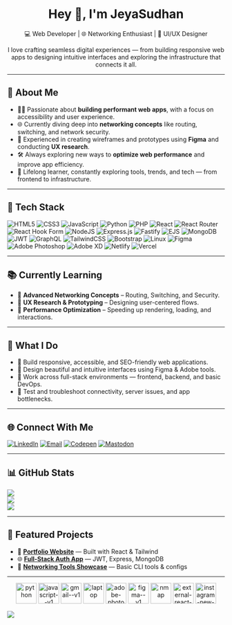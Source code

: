 <h1 align="center">Hey 👋, I'm JeyaSudhan</h1>

<p align="center">
  💻 Web Developer | 🌐 Networking Enthusiast | 🎨 UI/UX Designer
</p>

<p align="center">
  I love crafting seamless digital experiences — from building responsive web apps to designing intuitive interfaces and exploring the infrastructure that connects it all.
</p>

---

## 🚀 About Me

- 🧑‍💻 Passionate about **building performant web apps**, with a focus on accessibility and user experience.
- 🌐 Currently diving deep into **networking concepts** like routing, switching, and network security.
- 🎨 Experienced in creating wireframes and prototypes using **Figma** and conducting **UX research**.
- 🛠️ Always exploring new ways to **optimize web performance** and improve app efficiency.
- 🧠 Lifelong learner, constantly exploring tools, trends, and tech — from frontend to infrastructure.

---
## 🔧 Tech Stack

![HTML5](https://img.shields.io/badge/html5-%23E34F26.svg?style=for-the-badge&logo=html5&logoColor=white)
![CSS3](https://img.shields.io/badge/css3-%231572B6.svg?style=for-the-badge&logo=css3&logoColor=white)
![JavaScript](https://img.shields.io/badge/javascript-%23323330.svg?style=for-the-badge&logo=javascript&logoColor=%23F7DF1E)
![Python](https://img.shields.io/badge/python-3670A0?style=for-the-badge&logo=python&logoColor=ffdd54)
![PHP](https://img.shields.io/badge/php-%23777BB4.svg?style=for-the-badge&logo=php&logoColor=white)
![React](https://img.shields.io/badge/react-%2320232a.svg?style=for-the-badge&logo=react&logoColor=%2361DAFB)
![React Router](https://img.shields.io/badge/React_Router-CA4245?style=for-the-badge&logo=react-router&logoColor=white)
![React Hook Form](https://img.shields.io/badge/React%20Hook%20Form-%23EC5990.svg?style=for-the-badge&logo=reacthookform&logoColor=white)
![NodeJS](https://img.shields.io/badge/node.js-6DA55F?style=for-the-badge&logo=node.js&logoColor=white)
![Express.js](https://img.shields.io/badge/express.js-%23404d59.svg?style=for-the-badge&logo=express&logoColor=%2361DAFB)
![Fastify](https://img.shields.io/badge/fastify-%23000000.svg?style=for-the-badge&logo=fastify&logoColor=white)
![EJS](https://img.shields.io/badge/ejs-%23B4CA65.svg?style=for-the-badge&logo=ejs&logoColor=black)
![MongoDB](https://img.shields.io/badge/MongoDB-%234ea94b.svg?style=for-the-badge&logo=mongodb&logoColor=white)
![JWT](https://img.shields.io/badge/JWT-black?style=for-the-badge&logo=JSON%20web%20tokens)
![GraphQL](https://img.shields.io/badge/-GraphQL-E10098?style=for-the-badge&logo=graphql&logoColor=white)
![TailwindCSS](https://img.shields.io/badge/tailwindcss-%2338B2AC.svg?style=for-the-badge&logo=tailwind-css&logoColor=white)
![Bootstrap](https://img.shields.io/badge/bootstrap-%238511FA.svg?style=for-the-badge&logo=bootstrap&logoColor=white)
![Linux](https://img.shields.io/badge/Linux-FCC624?style=for-the-badge&logo=linux&logoColor=black)
![Figma](https://img.shields.io/badge/figma-%23F24E1E.svg?style=for-the-badge&logo=figma&logoColor=white)
![Adobe Photoshop](https://img.shields.io/badge/adobe%20photoshop-%2331A8FF.svg?style=for-the-badge&logo=adobe%20photoshop&logoColor=white)
![Adobe XD](https://img.shields.io/badge/Adobe%20XD-470137?style=for-the-badge&logo=Adobe%20XD&logoColor=#FF61F6)
![Netlify](https://img.shields.io/badge/netlify-%23000000.svg?style=for-the-badge&logo=netlify&logoColor=#00C7B7)
![Vercel](https://img.shields.io/badge/vercel-%23000000.svg?style=for-the-badge&logo=vercel&logoColor=white)

---

## 📚 Currently Learning

- 🧩 **Advanced Networking Concepts** – Routing, Switching, and Security.
- 🎯 **UX Research & Prototyping** – Designing user-centered flows.
- 🚀 **Performance Optimization** – Speeding up rendering, loading, and interactions.

---

## 💼 What I Do

- 🔨 Build responsive, accessible, and SEO-friendly web applications.
- 🎨 Design beautiful and intuitive interfaces using Figma & Adobe tools.
- 🧵 Work across full-stack environments — frontend, backend, and basic DevOps.
- 🧪 Test and troubleshoot connectivity, server issues, and app bottlenecks.

---

## 🌐 Connect With Me

[![LinkedIn](https://img.shields.io/badge/LinkedIn-%230077B5.svg?style=for-the-badge&logo=linkedin&logoColor=white)](https://www.linkedin.com/in/jeya-sudhan-r-808a442ba/)
[![Email](https://img.shields.io/badge/Gmail-D14836?style=for-the-badge&logo=gmail&logoColor=white)](mailto:jeyasuthan265com@gmail.com)
[![Codepen](https://img.shields.io/badge/Codepen-000000?style=for-the-badge&logo=codepen&logoColor=white)](https://codepen.io/)
[![Mastodon](https://img.shields.io/badge/Mastodon-3088D4?style=for-the-badge&logo=mastodon&logoColor=white)](https://mastodon.social/@JeyasuthanR)

---

## 📊 GitHub Stats

![](https://github-readme-stats.vercel.app/api?username=jeyasudhan2&theme=shadow_green&hide_border=false&include_all_commits=true&count_private=true)<br/>
![](https://nirzak-streak-stats.vercel.app/?user=jeyasudhan2&theme=shadow_green&hide_border=false)<br/>
![](https://github-readme-stats.vercel.app/api/top-langs/?username=jeyasudhan2&theme=shadow_green&hide_border=false&layout=compact)

---

## 📁 Featured Projects

<!-- You can add links to your GitHub repos here -->
- 🔗 [**Portfolio Website**](https://github.com/jeyasudhan2/your-portfolio-repo) — Built with React & Tailwind
- 🌐 [**Full-Stack Auth App**](https://github.com/jeyasudhan2/fullstack-auth-app) — JWT, Express, MongoDB
- 🧠 [**Networking Tools Showcase**](https://github.com/jeyasudhan2/networking-tools) — Basic CLI tools & configs

---

<p align="center">
  <img width="48" height="48" src="https://img.icons8.com/fluency/48/python.png" alt="python"/>
  <img width="48" height="48" src="https://img.icons8.com/color/48/javascript--v1.png" alt="javascript--v1"/>
<img width="48" height="48" src="https://img.icons8.com/color/48/gmail--v1.png" alt="gmail--v1"/>
<img width="48" height="48" src="https://img.icons8.com/3d-fluency/94/laptop.png" alt="laptop"/>
<img width="48" height="48" src="https://img.icons8.com/3d-fluency/94/adobe-photoshop.png" alt="adobe-photoshop"/>
<img width="48" height="48" src="https://img.icons8.com/color/48/figma--v1.png" alt="figma--v1"/>
<img width="48" height="48" src="https://img.icons8.com/color/48/nmap.png" alt="nmap"/>
<img width="48" height="48" src="https://img.icons8.com/external-tal-revivo-color-tal-revivo/24/external-react-a-javascript-library-for-building-user-interfaces-logo-color-tal-revivo.png" alt="external-react-a-javascript-library-for-building-user-interfaces-logo-color-tal-revivo"/>
<img width="48" height="48" src="https://img.icons8.com/color/48/instagram-new--v1.png" alt="instagram-new--v1"/>

</p>

[![](https://visitcount.itsvg.in/api?id=jeyasudhan2&icon=4&color=5)](https://visitcount.itsvg.in)


<!-- Proudly created with GPRM (https://gprm.itsvg.in) -->
